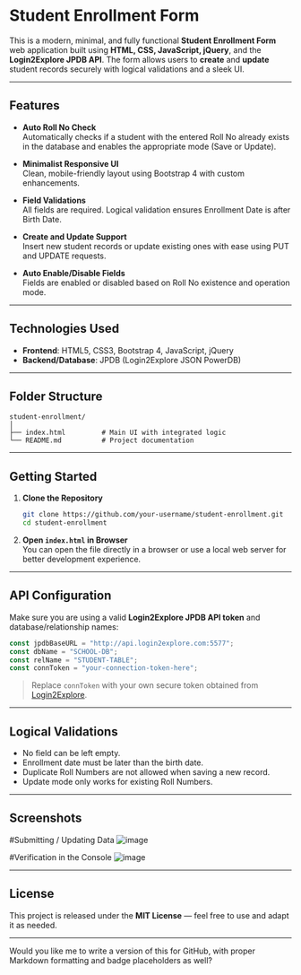 # Student Enrollment Form

This is a modern, minimal, and fully functional **Student Enrollment Form** web application built using **HTML, CSS, JavaScript, jQuery**, and the **Login2Explore JPDB API**. The form allows users to **create** and **update** student records securely with logical validations and a sleek UI.

---

## Features

- **Auto Roll No Check**  
  Automatically checks if a student with the entered Roll No already exists in the database and enables the appropriate mode (Save or Update).

- **Minimalist Responsive UI**  
  Clean, mobile-friendly layout using Bootstrap 4 with custom enhancements.

- **Field Validations**  
  All fields are required. Logical validation ensures Enrollment Date is after Birth Date.

- **Create and Update Support**  
  Insert new student records or update existing ones with ease using PUT and UPDATE requests.

- **Auto Enable/Disable Fields**  
  Fields are enabled or disabled based on Roll No existence and operation mode.

---

## Technologies Used

- **Frontend**: HTML5, CSS3, Bootstrap 4, JavaScript, jQuery  
- **Backend/Database**: JPDB (Login2Explore JSON PowerDB)

---

## Folder Structure

```
student-enrollment/
│
├── index.html         # Main UI with integrated logic
└── README.md          # Project documentation
```

---

## Getting Started

1. **Clone the Repository**
   ```bash
   git clone https://github.com/your-username/student-enrollment.git
   cd student-enrollment
   ```

2. **Open `index.html` in Browser**  
   You can open the file directly in a browser or use a local web server for better development experience.

---

## API Configuration

Make sure you are using a valid **Login2Explore JPDB API token** and database/relationship names:

```javascript
const jpdbBaseURL = "http://api.login2explore.com:5577";
const dbName = "SCHOOL-DB";
const relName = "STUDENT-TABLE";
const connToken = "your-connection-token-here";
```

> Replace `connToken` with your own secure token obtained from [Login2Explore](http://login2explore.com/).

---

## Logical Validations

- No field can be left empty.
- Enrollment date must be later than the birth date.
- Duplicate Roll Numbers are not allowed when saving a new record.
- Update mode only works for existing Roll Numbers.

---

## Screenshots

#Submitting / Updating Data
![image](https://github.com/user-attachments/assets/c3e3257d-b0db-459f-ba60-c9f92cb66d78)

#Verification in the Console
![image](https://github.com/user-attachments/assets/1faa18eb-962b-4941-8bc2-858201b57048)


---

## License

This project is released under the **MIT License** — feel free to use and adapt it as needed.

---

Would you like me to write a version of this for GitHub, with proper Markdown formatting and badge placeholders as well?

